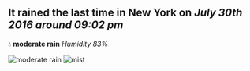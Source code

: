 ## It rained the last time in New York on *July 30th 2016 around 09:02 pm*
💧  **moderate rain** *Humidity 83%*

![moderate rain](http://openweathermap.org/img/w/10n.png) ![mist](http://openweathermap.org/img/w/50n.png)
